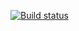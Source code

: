 [![Build status](https://ci.appveyor.com/api/projects/status/r3fct0wy5488xso8?svg=true)](https://ci.appveyor.com/project/PupiYakiSan/automated-testing-coursework)
